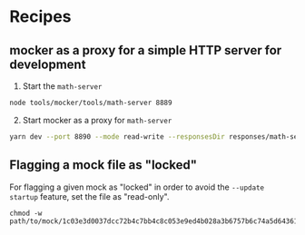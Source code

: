 # Recipes

## mocker as a proxy for a simple HTTP server for development

1. Start the `math-server`

```bash
node tools/mocker/tools/math-server 8889
```

2. Start mocker as a proxy for `math-server`

```bash
yarn dev --port 8890 --mode read-write --responsesDir responses/math-server --origin http://localhost:8889 --overwriteRequestHeaders '{ "user-agent": "lorem ipsum" }' --logging verbose --redactedHeaders '{"date": null, "cache-control": null}'
```

## Flagging a mock file as "locked"

For flagging a given mock as "locked" in order to avoid the `--update startup`
feature, set the file as "read-only".

```
chmod -w path/to/mock/1c03e3d0037dcc72b4c7bb4c8c053e9ed4b028a3b6757b6c74a5d64361951a54.json
```
